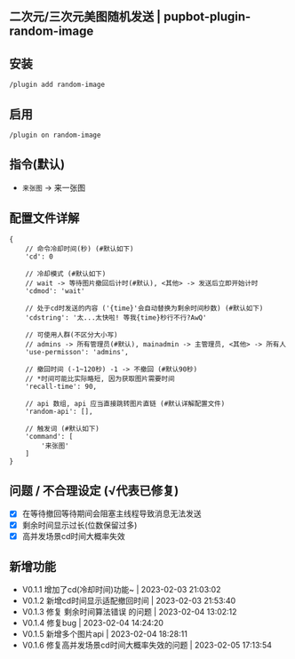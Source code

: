 ## 二次元/三次元美图随机发送 | pupbot-plugin-random-image

## 安装
```
/plugin add random-image
```

## 启用
```
/plugin on random-image
```

## 指令(默认)
* `来张图` -> 来一张图

## 配置文件详解

```
{
    // 命令冷却时间(秒) (#默认如下)
    'cd': 0

    // 冷却模式 (#默认如下)
    // wait -> 等待图片撤回后计时(#默认), <其他> -> 发送后立即开始计时
    'cdmod': 'wait'

    // 处于cd时发送的内容 ('{time}'会自动替换为剩余时间秒数) (#默认如下)
    'cdstring': '太...太快啦! 等我{time}秒行不行?AwQ'

    // 可使用人群(不区分大小写)
    // admins -> 所有管理员(#默认), mainadmin -> 主管理员, <其他> -> 所有人
    'use-permisson': 'admins',
    
    // 撤回时间 (-1~120秒) -1 -> 不撤回 (#默认90秒) 
    // *时间可能比实际略短, 因为获取图片需要时间
    'recall-time': 90,

    // api 数组, api 应当直接跳转图片直链 (#默认详解配置文件)
    'random-api': [],
    
    // 触发词 (#默认如下)
    'command': [  
        '来张图'
    ]
}
```

## 问题 / 不合理设定 (√代表已修复)
- [x] 在等待撤回等待期间会阻塞主线程导致消息无法发送
- [x] 剩余时间显示过长(位数保留过多)
- [x] 高并发场景cd时间大概率失效

## 新增功能
* V0.1.1 增加了cd(冷却时间)功能~ | 2023-02-03 21:03:02
* V0.1.2 新增cd时间显示适配撤回时间 | 2023-02-03 21:53:40
* V0.1.3 修复 剩余时间算法错误 的问题 | 2023-02-04 13:02:12
* V0.1.4 修复bug | 2023-02-04 14:24:20
* V0.1.5 新增多个图片api | 2023-02-04 18:28:11
* V0.1.6 修复高并发场景cd时间大概率失效的问题 | 2023-02-05 17:13:54

